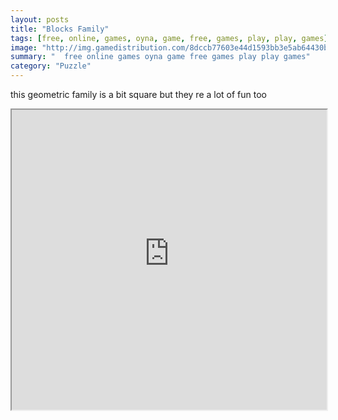 ```yaml
---
layout: posts
title: "Blocks Family"
tags: [free, online, games, oyna, game, free, games, play, play, games]
image: "http://img.gamedistribution.com/8dccb77603e44d1593bb3e5ab64430b1.jpg"
summary: "  free online games oyna game free games play play games"
category: "Puzzle"
---
```


this geometric family is a bit square but they re a lot of fun too

<iframe width="100%" height="480px;" src="http://html5.gamedistribution.com/8dccb77603e44d1593bb3e5ab64430b1/"></iframe>